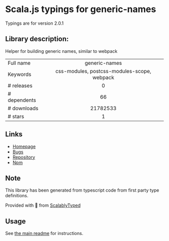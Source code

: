 
# Scala.js typings for generic-names

Typings are for version 2.0.1

## Library description:
Helper for building generic names, similar to webpack

|                    |                 |
| ------------------ | :-------------: |
| Full name          | generic-names |
| Keywords           | css-modules, postcss-modules-scope, webpack |
| # releases         | 0 |
| # dependents       | 66 |
| # downloads        | 21782533 |
| # stars            | 1 |

## Links
- [Homepage](https://github.com/css-modules/generic-names#readme)
- [Bugs](https://github.com/css-modules/generic-names/issues)
- [Repository](https://github.com/css-modules/generic-names)
- [Npm](https://www.npmjs.com/package/generic-names)
    


## Note
This library has been generated from typescript code from first party type definitions.

Provided with :purple_heart: from [ScalablyTyped](https://github.com/oyvindberg/ScalablyTyped)

## Usage
See [the main readme](../../readme.md) for instructions.


